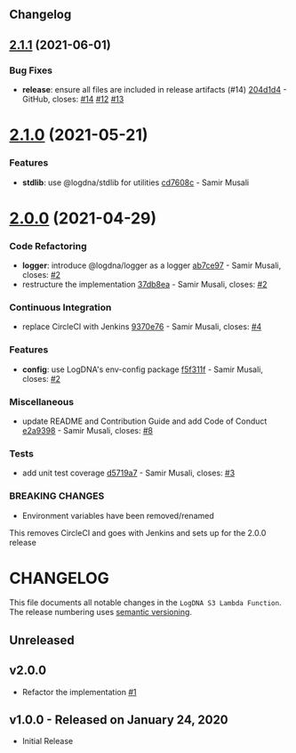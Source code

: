 ## Changelog

## [2.1.1](https://github.com/logdna/logdna-s3/compare/v2.1.0...v2.1.1) (2021-06-01)


### Bug Fixes

* **release**: ensure all files are included in release artifacts (#14) [204d1d4](https://github.com/logdna/logdna-s3/commit/204d1d4b1dcb43ee572b3eaa5b9fd1dcbc53522b) - GitHub, closes: [#14](https://github.com/logdna/logdna-s3/issues/14) [#12](https://github.com/logdna/logdna-s3/issues/12) [#13](https://github.com/logdna/logdna-s3/issues/13)

# [2.1.0](https://github.com/logdna/logdna-s3/compare/v2.0.0...v2.1.0) (2021-05-21)


### Features

* **stdlib**: use @logdna/stdlib for utilities [cd7608c](https://github.com/logdna/logdna-s3/commit/cd7608c8ff3c2abb0dce08152fc8e402981c1ff1) - Samir Musali

# [2.0.0](https://github.com/logdna/logdna-s3/compare/v1.0.0...v2.0.0) (2021-04-29)


### Code Refactoring

* **logger**: introduce @logdna/logger as a logger [ab7ce97](https://github.com/logdna/logdna-s3/commit/ab7ce9716408539feedaa611f5725e1c9f625b29) - Samir Musali, closes: [#2](https://github.com/logdna/logdna-s3/issues/2)
* restructure the implementation [37db8ea](https://github.com/logdna/logdna-s3/commit/37db8eafac9bf1c5df868d445d411938720d18df) - Samir Musali, closes: [#2](https://github.com/logdna/logdna-s3/issues/2)


### Continuous Integration

* replace CircleCI with Jenkins [9370e76](https://github.com/logdna/logdna-s3/commit/9370e76ad12db0e69f9ed654d08364ebdd7431a0) - Samir Musali, closes: [#4](https://github.com/logdna/logdna-s3/issues/4)


### Features

* **config**: use LogDNA's env-config package [f5f311f](https://github.com/logdna/logdna-s3/commit/f5f311f9cb476c70e5202a78dbe00aa2d6fade9c) - Samir Musali, closes: [#2](https://github.com/logdna/logdna-s3/issues/2)


### Miscellaneous

* update README and Contribution Guide and add Code of Conduct [e2a9398](https://github.com/logdna/logdna-s3/commit/e2a93980c313a6b1376fcdb45d84602064ed6908) - Samir Musali, closes: [#8](https://github.com/logdna/logdna-s3/issues/8)


### Tests

* add unit test coverage [d5719a7](https://github.com/logdna/logdna-s3/commit/d5719a71ae1a24c6884d71b44112fa1ae526aa03) - Samir Musali, closes: [#3](https://github.com/logdna/logdna-s3/issues/3)


### **BREAKING CHANGES**

* Environment variables have been removed/renamed

This removes CircleCI and goes with Jenkins and sets up for the
2.0.0 release

# CHANGELOG

This file documents all notable changes in the `LogDNA S3 Lambda Function`. The release numbering uses [semantic versioning](http://semver.org).

## Unreleased

## v2.0.0
* Refactor the implementation [#1](https://github.com/logdna/logdna-s3/pull/1)

## v1.0.0 - Released on January 24, 2020
* Initial Release

[Unreleased]: https://github.com/logdna/logdna-agent/compare/2.0.0...HEAD
[2.0.0]: https://github.com/logdna/logdna-agent/compare/1.0.0...2.0.0
[1.0.0]: https://github.com/logdna/logdna-agent/releases/tag/1.0.0
